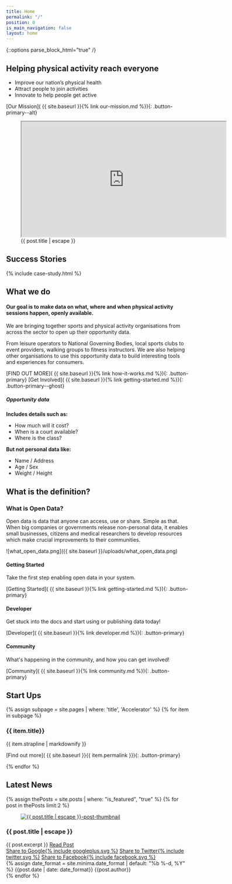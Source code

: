 ```yaml
---
title: Home
permalink: "/"
position: 0
is_main_navigation: false
layout: home
---
```


{::options parse_block_html="true" /}


<!--  ---------------->
<!-- HERO BLOCK -->
<!--  ---------------->
<article class="hero--home">

<!-- <nav class="hero_tab_nav"> -->
<!-- <div class="hero-tab" data-tab="h1"></div> -->
<!-- <div class="hero-tab" data-tab="h2"></div> -->
<!-- <div class="hero-tab" data-tab="h3"></div> -->
<!-- </nav> -->

<div class="content">

# Helping physical activity reach everyone

 - Improve our nation’s physical health
 - Attract people to join activities
 - Innovate to help people get active

[Our Mission]( {{ site.baseurl }}{% link our-mission.md %}){: .button-primary--alt}

</div>
<figure id="introduction-vid"  role="group" aria-labelledby="open-active-video">
<div class="mask"></div>
<iframe id="video" title="OpenActive intro video" width="560" height="315"  src="https://www.youtube.com/embed/kfVCRaMJarE?&modestbranding=1&showinfo=0&rel=0&enablejsapi=1" allowfullscreen></iframe>

<figcaption id="open-active-video" class="hidden" >{{ post.title | escape }}</figcaption>
</figure>

</article>



<!--  ---------------->
<!-- CASE STUDIES -->
<!--  ---------------->
<article class="title-row">
<h2 class="sub-heading-two margin-top">Success Stories</h2>
{% include case-study.html %}
</article>






<!--  ---------------->
<!-- WHAT WE DO -->
<!--  ---------------->
<article class="invert title-row what-we-do">
<h2 class="sub-heading-two">What we do</h2>
<div class="two twoleft">

#### Our goal is to make data on what, where and when physical activity sessions happen, openly available.

We are bringing together sports and physical activity organisations from across the sector to open up their opportunity data.

From leisure operators to National Governing Bodies, local sports clubs to event providers, walking groups to fitness instructors. We are also helping other organisations to use this opportunity data to build interesting tools and experiences for consumers.

[FIND OUT MORE]( {{ site.baseurl }}{% link how-it-works.md %}){: .button-primary} [Get Involved]( {{ site.baseurl }}{% link getting-started.md %}){: .button-primary--ghost}

</div>
<div class="two twoleft">

##### Opportunity data
**Includes details such as:**
* How much will it cost?
* When is a court available?
* Where is the class?

**But not personal data like:**
* Name / Address
* Age / Sex
* Weight / Height

</div>
</article>


<!--  ---------------->
<!-- OPEN DATA ILLUSTRATION -->
<!--  ---------------->
<article class="title-row">
<h2 class="sub-heading-two">What is the definition?</h2>
<div class="one">

<h3>What is Open Data?</h3>
<p class="reset-style">
Open data is data that anyone can access, use or share. Simple as that. When big companies or governments release non-personal data, it enables small businesses, citizens and medical researchers to develop resources which make crucial improvements to their communities.</p>
</div>
<div class="one">

![what_open_data.png]({{ site.baseurl }}/uploads/what_open_data.png)

</div>
</article>



<!--  ---------------->
<!-- CALL TO ACTION BLOCKS -->
<!--  ---------------->
<article class="call_to_action">
<div class="subgrid">
<div class="three">

#### Getting Started

Take the first step enabling open data in your system.

[Getting Started]( {{ site.baseurl }}{% link getting-started.md %}){: .button-primary}

</div>
<div class="three">

#### Developer

Get stuck into the docs and start using or publishing data today!

[Developer]( {{ site.baseurl }}{% link developer.md %}){: .button-primary}

</div>
<div class="three">

#### Community

What's happening in the community, and how you can get involved!

[Community]( {{ site.baseurl }}{% link community.md %}){: .button-primary}

</div>
</div>
</article>

<!--  ---------------->
<!-- ACCELERATOR BLOCKS -->
<!--  ---------------->
<article class="call_to_action--full-width global">
<h2 class="sub-heading-two">Start Ups</h2>
<div class="one">

{% assign subpage = site.pages | where: 'title', 'Accelerator' %}
{% for item in subpage %}
### {{ item.title}}
{{ item.strapline | markdownify }}

[Find out more]( {{ site.baseurl }}{{ item.permalink }}){: .button-primary}

</div>
<figure>
<div class="mask"></div>
<div class="image" style="background: url({{ site.baseurl }}{{ item.thumbnail_image }})center center / cover no-repeat;"></div>
</figure>
{% endfor %}
</article>





<!--  ---------------->
<!-- NEWS BLOCK -->
<!--  ---------------->
<article class="post-list title-row">
<h2 class="sub-heading-two"> Latest News</h2>
{% assign thePosts = site.posts | where: "is_featured", "true" %}
{% for post in thePosts limit:2 %}
<div class="two" id="post-{{ forloop.index }}">
<figure role="group">
<a href="{{ post.url | relative_url }}">
<img src="{{post.thumbnail_image | relative_url}}" alt="{{ post.title | escape }}-post-thumbnail">
</a>
</figure>
<h3>{{ post.title | escape }}</h3>
<div class="subgrid brand-one-b">
<div class="two twoleft">
{{ post.excerpt }}
<a class="button-primary" href="{{ post.url | relative_url }}">Read Post</a>
</div>
<div class="two twoleft">
<div markdown="0" class="share-page">
<a role="button" href="https://plus.google.com/share?url={{ site.url }}{{ post.url }}" role="button" standalone="true" rel="nofollow" target="_blank" title="Share on Google+"><span class="hidden" aria-hidden="true">Share to  Google</span>{% include googleplus.svg %}</a>
<a role="button" href="https://twitter.com/intent/tweet?text={{ post.title }}&url={{ site.url }}{{ post.url }}&via={{ site.twitter_username }}&related={{ site.twitter_username }}" role="button" standalone="true" rel="nofollow" target="_blank" title="Share on Twitter"><span class="hidden" aria-hidden="true">Share to Twitter</span>{% include twitter.svg %}</a>
<a role="button" href="https://facebook.com/sharer.php?u={{ site.url }}{{ post.url }}" role="button" standalone="true" rel="nofollow" target="_blank" title="Share on Facebook"><span class="hidden" aria-hidden="true">Share to  Facebook</span>{% include facebook.svg %}</a>

</div>
{% assign date_format = site.minima.date_format | default: "%b %-d, %Y" %}
{{post.date | date: date_format}}
{{post.author}}
</div>
</div>
</div>
{% endfor %}
</article>